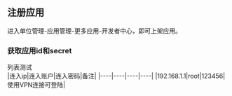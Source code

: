 ## 注册应用
  进入单位管理-应用管理-更多应用-开发者中心，即可上架应用。
### 获取应用id和secret

列表测试  
|连入ip|连入账户|连入密码|备注|
|----|----|----|----|
|192.168.1.1|root|123456|使用VPN连接可登陆|